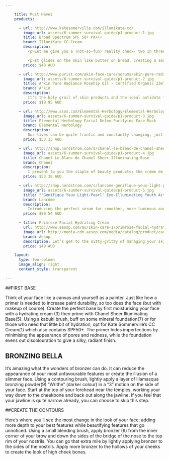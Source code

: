 ```yaml
---

    title: Must Haves
    products:

      - url: http://www.katesomerville.com/illumikate-cc/
        image_url: assets/6-summer-survival-guide/p1-product-1.jpg
        title: Broad Spectrum SPF 50+ PA+++
        brand: IllumiKate CC Cream
        description:
          <p>Let me give you a (not-so-fun) reality check- two in three Australians will be diagnosed with skin cancer. Thus, I present to you a lightweight alternative for those who detest the heavy feel of foundation, with the added benefits of hydration and SPF50+ which offers a greater level of protection. This tinted moisturiser is multifunctional as it instantly minimises the look of imperfections with colours designed to suit several skin tones.</p>

          <p>It glides on the skin like butter on bread, creating a smooth and supple effect, while known brightening agents Arbutin, Licorice Extract and Natural Amino Acids help improve the appearance of discolouration for more luminous skin.</p>
        price: $48 AUD

      - url: http://www.purist.com/akin-face-care/serums/akin-pure-radiance-certified-organic-rosehip-oil-23ml
        image_url: assets/6-summer-survival-guide/p1-product-2.jpg
        title: A'kin Pure Radiance Rosehip Oil - Certified Organic 23ml
        brand: A'kin
        description:
          It’s the holy grail of skin products and the ideal antidote for dry skin without dipping too much into your savings.  It provides a multi-purpose treatment for several issues. It not only restores moisture to dehydrated skin but reduces the signs of ageing and stretch marks through the use of omega 3, 6 and 9. It also contains Provitamin A and E, ensuring the skin is smooth whilst improving the appearance of scars and pimples and giving the skin that radiant glow we’re all aiming for.
        price: $19.95 AUD

      - url: http://www.asos.com/Elemental-Herbology/Elemental-Herbology-Facial-Detox-Purifying-Face-Mask-75ml/Prod/pgeproduct.aspx?iid=2219324&cid=15264&sh=0&pge=0&pgesize=36&sort=-1&clr=Purifying+face+mask
        image_url: assets/6-summer-survival-guide/p1-product-3.jpg
        title: Elemental Herbology Facial Detox Purifying Face Mask
        brand: Elemental Herbology
        description:
          Our lives can be quite frantic and constantly changing, just like our skin! The impact of differing seasons, changes in hormones and our way of living is reflected in the appearance and feel of our skin. Which is why the founder, Kristy Cimesa, has developed this mask to combat these issues and stop spots in their tracks! It’s designed to hydrate, repair, fight free radicals while rebalancing the skin. Containing a deep-cleansing formula of Manuka honey, aloe, fig extract, oat flour and Amazonian Clay, this mask helps to eliminate toxins from the surface while gently exfoliating blocked pores for a softer, radiant appearance. It contains the essential oils of eucalyptus, cedarwood, lavender and rosemary to help balance sebum production.
        price: $53.33 AUD

      - url: http://shop.nordstrom.com/s/chanel-le-blanc-de-chanel-sheer-illuminating-base/2967481
        image_url: assets/6-summer-survival-guide/p1-product-4.jpg
        title: Chanel Le Blanc de Chanel Sheer Illuminating Base
        brand: Chanel
        description:
          I present to you the staple of beauty products; the crème de la crème of makeup essentials. It’s quite surprising the amount of women that don’t use a primer or know it’s worth. So like the idea of waterproofing a pair of your black suede shoes to prolong its life, a primer does the same with makeup! This multi-tasking liquid ‘primes’ skin to set the makeup, while adding subtle contours and a natural dewy glow. This refreshing fluid keeps to its iconic subtle rose scent while smoothing away redness and the appearance of pores.
        price: $53.30 AUD

      - url: http://shop.nordstrom.com/s/lancome-genifique-yeux-light-pearl-eye-illuminating-youth-activating-concentrate/3354644?origin=keywordsearch-personalizedsort&contextualcategoryid=2375500&fashionColor=&resultback=0&cm_sp=personalizedsort-_-searchresults-_-1_0_A
        image_url: assets/6-summer-survival-guide/p1-product-5.jpg
        title: "'Génifique Yeux Light-Pearl' Eye-Illuminating Youth Activating Concentrate"
        brand: Lancôme
        description:
          Introducing the perfect serum for smoother, more luminous and younger looking eyes. This is Lancome’s first eye-illuminating serum, engineered with a unique rotating and massaging applicator to cover  even the most hard-to-reach eye areas. Experience a 360° eye contour transformation above and below the eyes.
        price: $80.54 AUD

      - title: Primrose Facial Hydrating Cream
        url: http://www.aesop.com/au/skin-care-1/primrose-facial-hydrating-cream-2.html
        image_url: http://media-cdn.aesop.com/media/catalog/product/cache/20/image/e8d066887528237bd2197aedf8d05947/P/r/Primrose_Facial_Hydrating_Cream_60ml_1.png
        brand: Aesop
        description: Let’s get to the nitty-gritty of managing your skin this summer! Aesop’s range is essential.  This is Aesop’s most coveted product of daily moisturisers, with the deep absorbing plant extracts designed to hydrate and soften normal, dry and stressed skin. This concoction is high in gamma linoleic acids and is boosted with Primrose and Rose Hip Seed extracts, natural mediums for Vitamin E and C. It also includes hints of sage, wild rosemary and lavender. With this moisturiser radiating herbaceous and earthy scents to captivate ones senses, who can resist?
        price: $49 AUD

    layout:
      type: two-column
      image_align: right
      content_style: transparent

---
```


##FIRST BASE

Think of your face like a canvas and yourself as a painter. Just like how a primer is needed to increase paint durability, so too does the face (but with makeup of course). Create the perfect base by first moisturising your face with a hydrating cream (3) then prime with Chanel Sheer Illuminating Base(5). Using a kabuki brush, buff on some mineral foundation(7) or for those who need that little bit of hydration, opt for Kate Sommerville’s CC Cream(1) which also contains SPF50+. The primer hides imperfections by minimising the appearance of pores and redness, while the foundation evens out discolouration to give a silky, radiant finish.

## BRONZING BELLA

It’s amazing what the wonders of bronzer can do. It can reduce the appearance of your most unfavourable features or create the illusion of a slimmer face. Using a contouring brush, lightly apply a layer of Illamasqua bronzing powder(9) “Writhe” (darker colour) in a “3” motion on the side of your face. Start at the top of your forehead near the temples, working your way down to the cheekbone and back out along the jawline. If you feel that your jawline is quite narrow already, you can choose to skip this step.

##CREATE THE CONTOURS

Here’s where you’ll see the most change in the look of your face; adding more depth to your best features while beautifying features that go unnoticed.
Using a small blending brush, apply bronzer (9) from the inner corner of your brow and down the sides of the bridge of the nose to the top rim of your nostrils. You can go that extra mile by lightly applying bronzer to the sides of the nostrils.
Apply more bronzer to the hollows of your cheeks to create the look of high cheek bones.
